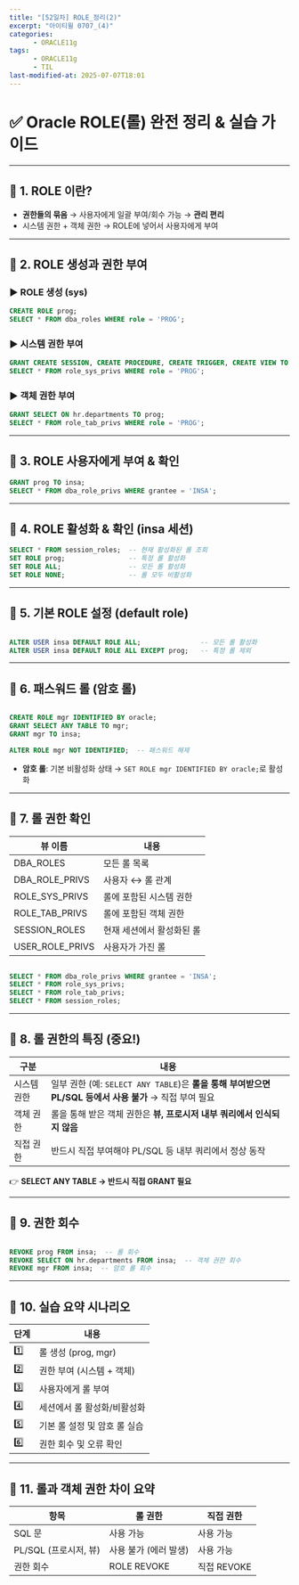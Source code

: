 ```yaml
---
title: "[52일차] ROLE_정리(2)"
excerpt: "아이티윌 0707_(4)"
categories:
      - ORACLE11g
tags:
      - ORACLE11g
      - TIL
last-modified-at: 2025-07-07T18:01
---
```


# ✅ Oracle ROLE(롤) 완전 정리 & 실습 가이드

---

## 📌 1. ROLE 이란?

- **권한들의 묶음** → 사용자에게 일괄 부여/회수 가능 → **관리 편리**
- 시스템 권한 + 객체 권한 → ROLE에 넣어서 사용자에게 부여

---

## 📌 2. ROLE 생성과 권한 부여

### ▶️ ROLE 생성 (sys)

```sql
CREATE ROLE prog;
SELECT * FROM dba_roles WHERE role = 'PROG';
```

### ▶️ 시스템 권한 부여

```sql
GRANT CREATE SESSION, CREATE PROCEDURE, CREATE TRIGGER, CREATE VIEW TO prog;
SELECT * FROM role_sys_privs WHERE role = 'PROG';
```

### ▶️ 객체 권한 부여

```sql
GRANT SELECT ON hr.departments TO prog;
SELECT * FROM role_tab_privs WHERE role = 'PROG';
```

---

## 📌 3. ROLE 사용자에게 부여 & 확인

```sql
GRANT prog TO insa;
SELECT * FROM dba_role_privs WHERE grantee = 'INSA';
```

---

## 📌 4. ROLE 활성화 & 확인 (insa 세션)

```sql
SELECT * FROM session_roles;  -- 현재 활성화된 롤 조회
SET ROLE prog;                -- 특정 롤 활성화
SET ROLE ALL;                 -- 모든 롤 활성화
SET ROLE NONE;                -- 롤 모두 비활성화
```

---

## 📌 5. 기본 ROLE 설정 (default role)

```sql

ALTER USER insa DEFAULT ROLE ALL;               -- 모든 롤 활성화
ALTER USER insa DEFAULT ROLE ALL EXCEPT prog;   -- 특정 롤 제외
```

---

## 📌 6. 패스워드 롤 (암호 롤)

```sql

CREATE ROLE mgr IDENTIFIED BY oracle;
GRANT SELECT ANY TABLE TO mgr;
GRANT mgr TO insa;

ALTER ROLE mgr NOT IDENTIFIED;  -- 패스워드 해제
```

- **암호 롤**: 기본 비활성화 상태 → `SET ROLE mgr IDENTIFIED BY oracle;`로 활성화

---

## 📌 7. 롤 권한 확인

| 뷰 이름 | 내용 |
| --- | --- |
| DBA_ROLES | 모든 롤 목록 |
| DBA_ROLE_PRIVS | 사용자 ↔ 롤 관계 |
| ROLE_SYS_PRIVS | 롤에 포함된 시스템 권한 |
| ROLE_TAB_PRIVS | 롤에 포함된 객체 권한 |
| SESSION_ROLES | 현재 세션에서 활성화된 롤 |
| USER_ROLE_PRIVS | 사용자가 가진 롤 |

```sql

SELECT * FROM dba_role_privs WHERE grantee = 'INSA';
SELECT * FROM role_sys_privs;
SELECT * FROM role_tab_privs;
SELECT * FROM session_roles;
```

---

## 📌 8. 롤 권한의 특징 (중요!)

| 구분 | 내용 |
| --- | --- |
| 시스템 권한 | 일부 권한 (예: `SELECT ANY TABLE`)은 **롤을 통해 부여받으면 PL/SQL 등에서 사용 불가** → 직접 부여 필요 |
| 객체 권한 | 롤을 통해 받은 객체 권한은 **뷰, 프로시저 내부 쿼리에서 인식되지 않음** |
| 직접 권한 | 반드시 직접 부여해야 PL/SQL 등 내부 쿼리에서 정상 동작 |

👉 **SELECT ANY TABLE → 반드시 직접 GRANT 필요**

---

## 📌 9. 권한 회수

```sql

REVOKE prog FROM insa;  -- 롤 회수
REVOKE SELECT ON hr.departments FROM insa;  -- 객체 권한 회수
REVOKE mgr FROM insa;  -- 암호 롤 회수

```

---

## 📌 10. 실습 요약 시나리오

| 단계 | 내용 |
| --- | --- |
| 1️⃣ | 롤 생성 (prog, mgr) |
| 2️⃣ | 권한 부여 (시스템 + 객체) |
| 3️⃣ | 사용자에게 롤 부여 |
| 4️⃣ | 세션에서 롤 활성화/비활성화 |
| 5️⃣ | 기본 롤 설정 및 암호 롤 실습 |
| 6️⃣ | 권한 회수 및 오류 확인 |

---

## 📌 11. 롤과 객체 권한 차이 요약

| 항목 | 롤 권한 | 직접 권한 |
| --- | --- | --- |
| SQL 문 | 사용 가능 | 사용 가능 |
| PL/SQL (프로시저, 뷰) | 사용 불가 (에러 발생) | 사용 가능 |
| 권한 회수 | ROLE REVOKE | 직접 REVOKE |